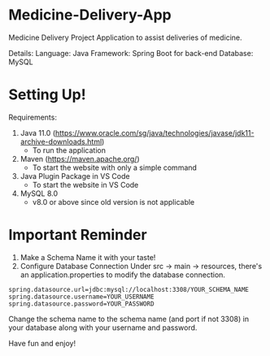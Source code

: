 # Medicine-Delivery-App
Medicine Delivery Project Application to assist deliveries of medicine.

Details:
Language: Java
Framework: Spring Boot for back-end
Database: MySQL

# Setting Up!

Requirements:
1. Java 11.0 (https://www.oracle.com/sg/java/technologies/javase/jdk11-archive-downloads.html)
   - To run the application
2. Maven (https://maven.apache.org/)
   - To start the website with only a simple command
3. Java Plugin Package in VS Code
   - To start the website in VS Code
4. MySQL 8.0
   - v8.0 or above since old version is not applicable


# Important Reminder

1. Make a Schema
   Name it with your taste!
2. Configure Database Connection
Under src -> main -> resources, there's an application.properties to modify the database connection.
```
spring.datasource.url=jdbc:mysql://localhost:3308/YOUR_SCHEMA_NAME
spring.datasource.username=YOUR_USERNAME
spring.datasource.password=YOUR_PASSWORD
```
Change the schema name to the schema name (and port if not 3308) in your database along with your username and password.

Have fun and enjoy!
